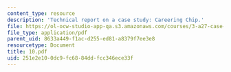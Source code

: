 ```yaml
---
content_type: resource
description: 'Technical report on a case study: Careering Chip.'
file: https://ol-ocw-studio-app-qa.s3.amazonaws.com/courses/3-a27-case-studies-in-forensic-metallurgy-fall-2007/251e2e100dc9fc6884ddfcc346ece33f_10.pdf
file_type: application/pdf
parent_uid: 8633a449-f1ac-d255-ed81-a8379f7ee3e8
resourcetype: Document
title: 10.pdf
uid: 251e2e10-0dc9-fc68-84dd-fcc346ece33f
---
```

